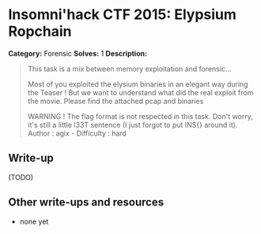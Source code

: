 # Insomni'hack CTF 2015: Elypsium Ropchain

**Category:** Forensic
**Solves:** 1
**Description:** 

> This task is a mix between memory exploitation and forensic...
> 
> Most of you exploited the elysium binaries in an elegant way during the Teaser !
> But we want to understand what did the real exploit from the movie.
> Please find the attached pcap and binaries
> 
> WARNING ! The flag format is not respected in this task. Don't worry, it's still a little l33T sentence (I just forgot to put INS{} around it).
> Author : agix - Difficulty : hard

## Write-up

(TODO)

## Other write-ups and resources

* none yet